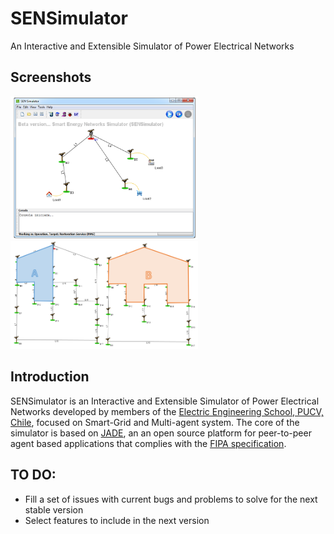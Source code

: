 # SENSimulator
An Interactive and Extensible Simulator of Power Electrical Networks

## Screenshots
<img src="/doc/img/SENSimulator-Screenshot.png" width="300" title="SENSimulator"><img src="/doc/img/Test-Network.png" width="300" title="SENSimulator">

## Introduction

SENSimulator is an Interactive and Extensible Simulator of Power Electrical Networks developed by members of the [Electric Engineering School, PUCV, Chile](http://www.pucv.cl/uuaa/site/edic/base/port/escuela_de_ingenieria_electrica.html),
focused on Smart-Grid and Multi-agent system. The core of the simulator is based on [JADE](http://jade.tilab.com/), an an open source platform for peer-to-peer agent based applications
that complies with the [FIPA specification](http://www.fipa.org/).

## TO DO:
  - Fill a set of issues with current bugs and problems to solve for the next stable version
  - Select features to include in the next version 

